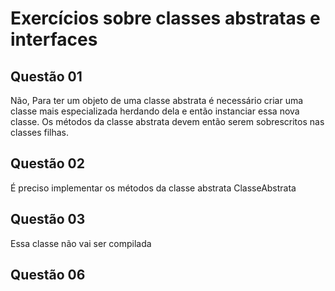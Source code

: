 # Exercícios sobre classes abstratas e interfaces

## Questão 01

Não, Para ter um objeto de uma classe abstrata é necessário
criar uma classe mais especializada herdando dela e então instanciar
essa nova classe. Os métodos da classe abstrata devem então serem sobrescritos nas classes filhas.

## Questão 02

É preciso implementar os métodos da classe abstrata ClasseAbstrata

## Questão 03

Essa classe não vai ser compilada

## Questão 06


